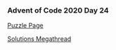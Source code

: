 ### Advent of Code 2020 Day 24

[Puzzle Page](https://adventofcode.com/2020/day/24)

[Solutions Megathread](https://www.reddit.com/r/adventofcode/comments/kj96iw/2020_day_24_solutions/)
